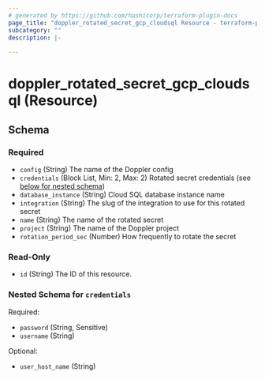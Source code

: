 ```yaml
---
# generated by https://github.com/hashicorp/terraform-plugin-docs
page_title: "doppler_rotated_secret_gcp_cloudsql Resource - terraform-provider-doppler"
subcategory: ""
description: |-
  
---
```


# doppler_rotated_secret_gcp_cloudsql (Resource)





<!-- schema generated by tfplugindocs -->
## Schema

### Required

- `config` (String) The name of the Doppler config
- `credentials` (Block List, Min: 2, Max: 2) Rotated secret credentials (see [below for nested schema](#nestedblock--credentials))
- `database_instance` (String) Cloud SQL database instance name
- `integration` (String) The slug of the integration to use for this rotated secret
- `name` (String) The name of the rotated secret
- `project` (String) The name of the Doppler project
- `rotation_period_sec` (Number) How frequently to rotate the secret

### Read-Only

- `id` (String) The ID of this resource.

<a id="nestedblock--credentials"></a>
### Nested Schema for `credentials`

Required:

- `password` (String, Sensitive)
- `username` (String)

Optional:

- `user_host_name` (String)
